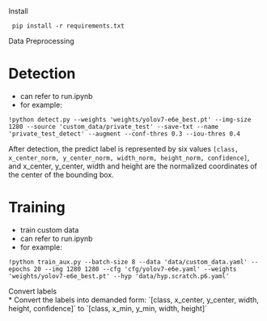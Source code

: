 <summary>Install</summary>

``` shell
 pip install -r requirements.txt
```

<summary>Data Preprocessing</summary>

# Detection
* can refer to run.ipynb
* for example:
 ``` shell
 !python detect.py --weights 'weights/yolov7-e6e_best.pt' --img-size 1280 --source 'custom_data/private_test' --save-txt --name 'private_test_detect' --augment --conf-thres 0.3 --iou-thres 0.4
 ```
 After detection, the predict label is represented by six values `[class, x_center_norm, y_center_norm, width_norm, height_norm, confidence]`, and x_center, y_center, width and height are the normalized coordinates of the center of the bounding box.
 
# Training
* train custom data
* can refer to run.ipynb
* for example:
``` shell
!python train_aux.py --batch-size 8 --data 'data/custom_data.yaml' --epochs 20 --img 1280 1280 --cfg 'cfg/yolov7-e6e.yaml' --weights 'weights/yolov7-e6e_best.pt' --hyp 'data/hyp.scratch.p6.yaml'
```

<summary>Convert labels</summary>
* Convert the labels into demanded form: `[class, x_center, y_center, width, height, confidence]` to `[class, x_min, y_min, width, height]`
 
